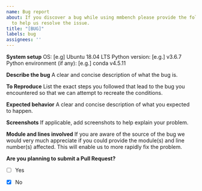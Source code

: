 ```yaml
---
name: Bug report
about: If you discover a bug while using mmbench please provide the following information
  to help us resolve the issue.
title: "[BUG]"
labels: bug
assignees: ''
---
```


**System setup**
OS: [e.g] Ubuntu 18.04 LTS
Python version: [e.g.] v3.6.7
Python environment (if any): [e.g.] conda v4.5.11

**Describe the bug**
A clear and concise description of what the bug is.

**To Reproduce**
List the exact steps you followed that lead to the bug you encountered so that we can attempt to recreate the conditions.

**Expected behavior**
A clear and concise description of what you expected to happen.

**Screenshots**
If applicable, add screenshots to help explain your problem.

**Module and lines involved**
If you are aware of the source of the bug we would very much appreciate if you could provide the module(s) and line number(s) affected. This will enable us to more rapidly fix the problem.

**Are you planning to submit a Pull Request?**
- [ ] Yes
- [X] No

